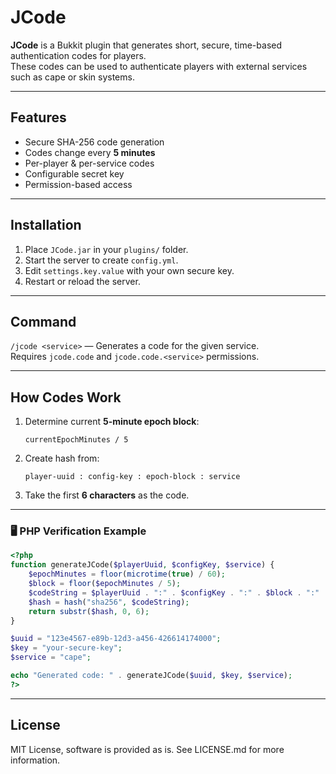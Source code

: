 # JCode

**JCode** is a Bukkit plugin that generates short, secure, time-based authentication codes for players.  
These codes can be used to authenticate players with external services such as cape or skin systems.

---

## Features
- Secure SHA-256 code generation
- Codes change every **5 minutes**
- Per-player & per-service codes
- Configurable secret key
- Permission-based access

---

## Installation
1. Place `JCode.jar` in your `plugins/` folder.
2. Start the server to create `config.yml`.
3. Edit `settings.key.value` with your own secure key.
4. Restart or reload the server.

---

## Command
`/jcode <service>` — Generates a code for the given service.  
Requires `jcode.code` and `jcode.code.<service>` permissions.

---

## How Codes Work
1. Determine current **5-minute epoch block**:
   ```
   currentEpochMinutes / 5
   ```
2. Create hash from:
   ```
   player-uuid : config-key : epoch-block : service
   ```
3. Take the first **6 characters** as the code.

---

### 🖥 PHP Verification Example
```php
<?php
function generateJCode($playerUuid, $configKey, $service) {
    $epochMinutes = floor(microtime(true) / 60);
    $block = floor($epochMinutes / 5);
    $codeString = $playerUuid . ":" . $configKey . ":" . $block . ":" . strtolower($service);
    $hash = hash("sha256", $codeString);
    return substr($hash, 0, 6);
}

$uuid = "123e4567-e89b-12d3-a456-426614174000";
$key = "your-secure-key";
$service = "cape";

echo "Generated code: " . generateJCode($uuid, $key, $service);
?>
```

---

## License
MIT License, software is provided as is. See LICENSE.md for more information.